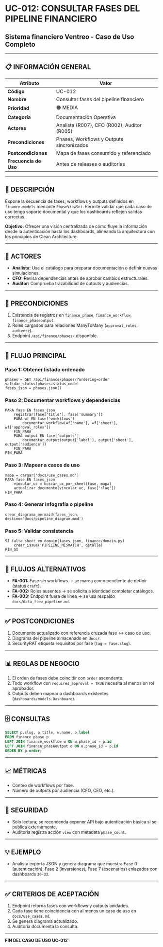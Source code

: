 # UC-012: CONSULTAR FASES DEL PIPELINE FINANCIERO

## Sistema financiero Ventreo - Caso de Uso Completo

---

## 📋 INFORMACIÓN GENERAL

|Atributo|Valor|
|---|---|
|**Código**|UC-012|
|**Nombre**|Consultar fases del pipeline financiero|
|**Prioridad**|🟠 MEDIA|
|**Categoría**|Documentación Operativa|
|**Actores**|Analista (R007), CFO (R002), Auditor (R005)|
|**Precondiciones**|Phases, Workflows y Outputs sincronizados|
|**Postcondiciones**|Mapa de fases consumido y referenciado|
|**Frecuencia de Uso**|Antes de releases o auditorías|

---

## 🎯 DESCRIPCIÓN

Expone la secuencia de fases, workflows y outputs definidos en `finance.models` mediante `PhaseViewSet`. Permite validar que cada caso de uso tenga soporte documental y que los dashboards reflejen salidas correctas.

**Objetivo:** Ofrecer una visión centralizada de cómo fluye la información desde la autenticación hasta los dashboards, alineando la arquitectura con los principios de Clean Architecture.

---

## 👥 ACTORES

- **Analista:** Usa el catálogo para preparar documentación o definir nuevas simulaciones.
- **CFO:** Revisa dependencias antes de aprobar cambios estructurales.
- **Auditor:** Comprueba trazabilidad de outputs y audiencias.

---

## 📝 PRECONDICIONES

1. Existencia de registros en `finance_phase`, `finance_workflow`, `finance_phaseoutput`.
2. Roles cargados para relaciones ManyToMany (`approval_roles`, `audience`).
3. Endpoint `/api/finance/phases/` disponible.

---

## 🔄 FLUJO PRINCIPAL

### Paso 1: Obtener listado ordenado

```pseudocode
phases = GET /api/finance/phases/?ordering=order
validar_status(phases.status_code)
fases_json = phases.json()
```

### Paso 2: Documentar workflows y dependencias

```pseudocode
PARA fase EN fases_json
    registrar(fase['title'], fase['summary'])
    PARA wf EN fase['workflows']
        documentar_workflow(wf['name'], wf['sheet'], wf['approval_roles'])
    FIN_PARA
    PARA output EN fase['outputs']
        documentar_output(output['label'], output['sheet'], output['audience'])
    FIN_PARA
FIN_PARA
```

### Paso 3: Mapear a casos de uso

```pseudocode
mapa = cargar('docs/use_cases.md')
PARA fase EN fases_json
    vincular_uc = buscar_uc_por_sheet(fase, mapa)
    actualizar_documento(vincular_uc, fase['slug'])
FIN_PARA
```

### Paso 4: Generar infografía o pipeline

```pseudocode
crear_diagrama_mermaid(fases_json, destino='docs/pipeline_diagram.mmd')
```

### Paso 5: Validar consistencia

```pseudocode
SI falta_sheet_en_domain(fases_json, finance/domain.py)
    crear_issue('PIPELINE_MISMATCH', detalle)
FIN_SI
```

---

## 🔀 FLUJOS ALTERNATIVOS

- **FA-001:** Fase sin workflows → se marca como pendiente de definir (status `draft`).
- **FA-002:** Roles ausentes → se solicita a identidad completar catálogos.
- **FA-003:** Endpoint fuera de línea → se usa respaldo `docs/data_flow_pipeline.md`.

---

## ✅ POSTCONDICIONES

1. Documento actualizado con referencia cruzada fase ↔ caso de uso.
2. Diagrama del pipeline almacenado en `docs/`.
3. SecurityRAT etiqueta requisitos por fase (`tag = fase.slug`).

---

## 📊 REGLAS DE NEGOCIO

1. El orden de fases debe coincidir con `order` ascendente.
2. Todo workflow con `requires_approval = TRUE` necesita al menos un rol aprobador.
3. Outputs deben mapear a dashboards existentes (`dashboards/models.Dashboard`).

---

## 🗄️ CONSULTAS

```sql
SELECT p.slug, p.title, w.name, o.label
FROM finance_phase p
LEFT JOIN finance_workflow w ON w.phase_id = p.id
LEFT JOIN finance_phaseoutput o ON o.phase_id = p.id
ORDER BY p.order;
```

---

## 📈 MÉTRICAS

- Conteo de workflows por fase.
- Número de outputs por audiencia (CFO, CEO, etc.).

---

## 🔐 SEGURIDAD

- Solo lectura; se recomienda exponer API bajo autenticación básica si se publica externamente.
- Auditoría registra acción `view` con metadata `phase_count`.

---

## 💡 EJEMPLO

- Analista exporta JSON y genera diagrama que muestra Fase 0 (autenticación), Fase 2 (inversiones), Fase 7 (escenarios) enlazados con dashboards `30-33`.

---

## ✅ CRITERIOS DE ACEPTACIÓN

1. Endpoint retorna fases con workflows y outputs anidados.
2. Cada fase tiene coincidencia con al menos un caso de uso en `docs/use_cases.md`.
3. Se genera diagrama actualizado.
4. Auditoría documenta la consulta.

---

**FIN DEL CASO DE USO UC-012**

